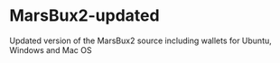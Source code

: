 # MarsBux2-updated
Updated version of the MarsBux2 source including wallets for Ubuntu, Windows and Mac OS
